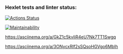 ### Hexlet tests and linter status:
[![Actions Status](https://github.com/AntonLysachev/python-project-49/workflows/hexlet-check/badge.svg)](https://github.com/AntonLysachev/python-project-49/actions)

[![Maintainability](https://api.codeclimate.com/v1/badges/75f94e09cbcde3ded791/maintainability)](https://codeclimate.com/github/AntonLysachev/python-project-49/maintainability)

https://asciinema.org/a/GkZ1c5kvIiR4eU7Nk7TT1Swgq

https://asciinema.org/a/3ONycxRlf2sSQsoHGVgo6MbIh